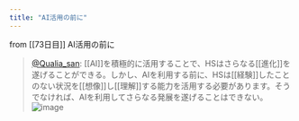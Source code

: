 ```yaml
---
title: "AI活用の前に"
---
```


from [[73日目]]
AI活用の前に
> [@Qualia_san](https://twitter.com/Qualia_san/status/1630221329785032704?s=20): [[AI]]を積極的に活用することで、HSはさらなる[[進化]]を遂げることができる。しかし、AIを利用する前に、HSは[[経験]]したことのない状況を[[想像]]し[[理解]]する能力を活用する必要があります。そうでなければ、AIを利用してさらなる発展を遂げることはできない。
> ![image](https://pbs.twimg.com/media/Fp-1pAlacAIz93z.png)

